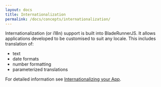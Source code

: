 ```yaml
---
layout: docs
title: Internationalization
permalink: /docs/concepts/internationalization/
---
```


Internationalization (or i18n) support is built into BladeRunnerJS. It allows applications developed to be customised to suit any locale. This includes translation of:

* text
* date formats
* number formatting
* parameterized translations

For detailed information see [Internationalizing your App](/docs/use/internationalization/).
